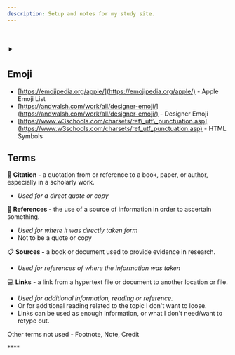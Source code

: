 ```yaml
---
description: Setup and notes for my study site.
---
```


# ‣

## Emoji

* [https://emojipedia.org/apple/](https://emojipedia.org/apple/) - Apple Emoji List
* [https://andwalsh.com/work/all/designer-emoji/](https://andwalsh.com/work/all/designer-emoji/) - Designer Emoji
* [https://www.w3schools.com/charsets/ref\_utf\_punctuation.asp](https://www.w3schools.com/charsets/ref_utf_punctuation.asp) - HTML Symbols 

## Terms

💬 **Citation -** a quotation from or reference to a book, paper, or author, especially in a scholarly work. 

* _Used for a direct quote or copy_

📑 **References -** the use of a source of information in order to ascertain something. 

* _Used for where it was directly taken form_
* Not to be a quote or copy

📋 **Sources -** a book or document used to provide evidence in research.

* _Used for references of where the information was taken_

💻 **Links** - a link from a hypertext file or document to another location or file. 

* _Used for additional information, reading or reference._ 
* Or for additional reading related to the topic I don't want to loose.
* Links can be used as enough information, or what I don't need/want to retype out. 

Other terms not used - Footnote, Note, Credit

\*\*\*\*



